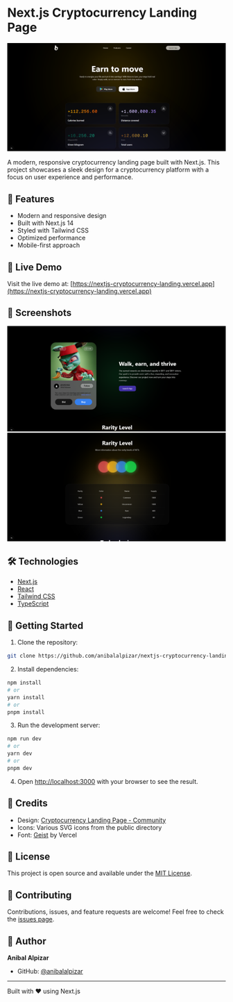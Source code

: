 # Next.js Cryptocurrency Landing Page

![Project Screenshot](public/capture-1.png)

A modern, responsive cryptocurrency landing page built with Next.js. This project showcases a sleek design for a cryptocurrency platform with a focus on user experience and performance.

## 🌟 Features

- Modern and responsive design
- Built with Next.js 14
- Styled with Tailwind CSS
- Optimized performance
- Mobile-first approach

## 🚀 Live Demo

Visit the live demo at: [https://nextjs-cryptocurrency-landing.vercel.app](https://nextjs-cryptocurrency-landing.vercel.app)

## 📸 Screenshots

![Features Section](public/capture-2.png)
![Mobile View](public/capture-3.png)

## 🛠️ Technologies

- [Next.js](https://nextjs.org/)
- [React](https://reactjs.org/)
- [Tailwind CSS](https://tailwindcss.com/)
- [TypeScript](https://www.typescriptlang.org/)

## 🚦 Getting Started

1. Clone the repository:
```bash
git clone https://github.com/anibalalpizar/nextjs-cryptocurrency-landing.git
```

2. Install dependencies:
```bash
npm install
# or
yarn install
# or
pnpm install
```

3. Run the development server:
```bash
npm run dev
# or
yarn dev
# or
pnpm dev
```

4. Open [http://localhost:3000](http://localhost:3000) with your browser to see the result.

## 📝 Credits

- Design: [Cryptocurrency Landing Page - Community](https://www.figma.com/design/l7pvxIsvQzHfkRFemrzpg5/Cryptocurrency-Landing-Page--Community-?node-id=308-193&p=f&t=LbS66DJKftZtr65D-0)
- Icons: Various SVG icons from the public directory
- Font: [Geist](https://vercel.com/font) by Vercel

## 📄 License

This project is open source and available under the [MIT License](LICENSE).

## 🤝 Contributing

Contributions, issues, and feature requests are welcome! Feel free to check the [issues page](https://github.com/anibalalpizar/nextjs-cryptocurrency-landing/issues).

## 👤 Author

**Anibal Alpizar**
- GitHub: [@anibalalpizar](https://github.com/anibalalpizar)

---

Built with ❤️ using Next.js
